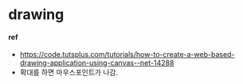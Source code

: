 # drawing

#### ref
- https://code.tutsplus.com/tutorials/how-to-create-a-web-based-drawing-application-using-canvas--net-14288
- 확대를 하면 마우스포인트가 나감.
